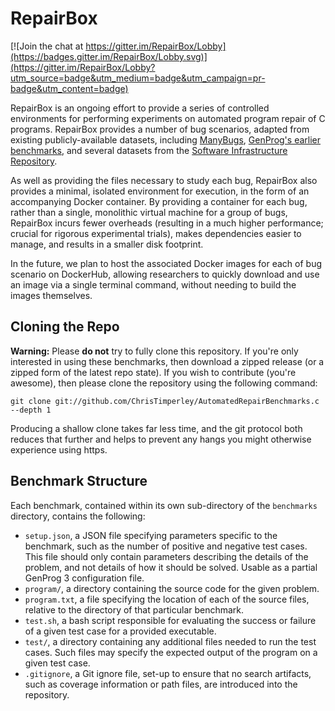 # RepairBox

[![Join the chat at https://gitter.im/RepairBox/Lobby](https://badges.gitter.im/RepairBox/Lobby.svg)](https://gitter.im/RepairBox/Lobby?utm_source=badge&utm_medium=badge&utm_campaign=pr-badge&utm_content=badge)

RepairBox is an ongoing effort to provide a series of controlled environments
for performing experiments on automated program repair of C programs. RepairBox
provides a number of bug scenarios, adapted from existing publicly-available
datasets, including [ManyBugs](http://repairbenchmarks.cs.umass.edu/),
[GenProg's earlier benchmarks](http://dijkstra.cs.virginia.edu/genprog/), and
several datasets from the
[Software Infrastructure Repository](http://sir.unl.edu/).

As well as providing the files necessary to study each bug,
RepairBox also provides a minimal, isolated environment for execution, in the
form of an accompanying Docker container. By providing a container for
each bug, rather than a single, monolithic virtual machine for a group of bugs,
RepairBox incurs fewer overheads (resulting in a much higher performance; crucial
for rigorous experimental trials), makes dependencies easier to manage, and
results in a smaller disk footprint.

In the future, we plan to host the associated Docker images for each of bug
scenario on DockerHub, allowing researchers to quickly download and use an
image via a single terminal command, without needing to build the images
themselves.

## Cloning the Repo

**Warning:** Please **do not** try to fully clone this repository. If you're
only interested in using these benchmarks, then download a zipped release (or
a zipped form of the latest repo state). If you wish to contribute (you're
awesome), then please clone the repository using the following command:

```
git clone git://github.com/ChrisTimperley/AutomatedRepairBenchmarks.c --depth 1
```

Producing a shallow clone takes far less time, and the git protocol both
reduces that further and helps to prevent any hangs you might otherwise
experience using https.

## Benchmark Structure
Each benchmark, contained within its own sub-directory of the
`benchmarks` directory, contains the following:

* `setup.json`, a JSON file specifying parameters specific to the benchmark,
  such as the number of positive and negative test cases. This file should
  only contain parameters describing the details of the problem, and not
  details of how it should be solved. Usable as a partial GenProg 3
  configuration file.
* `program/`, a directory containing the source code for the given problem.
* `program.txt`, a file specifying the location of each of the source files,
  relative to the directory of that particular benchmark.
* `test.sh`, a bash script responsible for evaluating the success or failure of
  a given test case for a provided executable.
* `test/`, a directory containing any additional files needed to run the test
  cases. Such files may specify the expected output of the program on a given
  test case.
* `.gitignore`, a Git ignore file, set-up to ensure that no search artifacts,
  such as coverage information or path files, are introduced into the
  repository.
